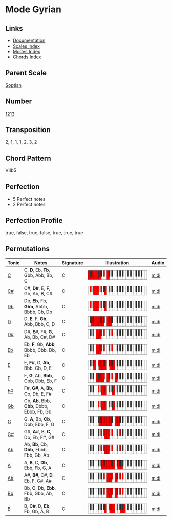 # Mode Gyrian

## Links

- [Documentation](README.md)
- [Scales Index](Scales.md)
- [Modes Index](Modes.md)
- [Chords Index](Chords.md)

## Parent Scale

[Soptian](ScaleSoptian.md)

## Number

[1213](https://ianring.com/musictheory/scales/1213)

## Transposition

2, 1, 1, 1, 2, 3, 2

## Chord Pattern

VIIb5

## Perfection

- 5 Perfect notes
- 2 Perfect notes

## Perfection Profile

true, false, true, false, true, true, true

## Permutations

| Tonic | Notes | Signature | Illustration | Audio |
|-------|-------|-----------|--------------|-------|
| [C](ModeCNaturalGyrian.md) | C, **D**, Eb, **Fb**, Gbb, Abb, Bb, C | C | ![CNaturalGyrian](ModeCNaturalGyrian.png) | [midi](https://github.com/edipermadi/music/blob/main/docs/ModeCNaturalGyrian.mid?raw=true) |
| [C#](ModeCSharpGyrian.md) | C#, **D#**, E, **F**, Gb, Ab, B, C# | C | ![CSharpGyrian](ModeCSharpGyrian.png) | [midi](https://github.com/edipermadi/music/blob/main/docs/ModeCSharpGyrian.mid?raw=true) |
| [Db](ModeDFlatGyrian.md) | Db, **Eb**, Fb, **Gbb**, Abbb, Bbbb, Cb, Db | C | ![DFlatGyrian](ModeDFlatGyrian.png) | [midi](https://github.com/edipermadi/music/blob/main/docs/ModeDFlatGyrian.mid?raw=true) |
| [D](ModeDNaturalGyrian.md) | D, **E**, F, **Gb**, Abb, Bbb, C, D | C | ![DNaturalGyrian](ModeDNaturalGyrian.png) | [midi](https://github.com/edipermadi/music/blob/main/docs/ModeDNaturalGyrian.mid?raw=true) |
| [D#](ModeDSharpGyrian.md) | D#, **E#**, F#, **G**, Ab, Bb, C#, D# | C | ![DSharpGyrian](ModeDSharpGyrian.png) | [midi](https://github.com/edipermadi/music/blob/main/docs/ModeDSharpGyrian.mid?raw=true) |
| [Eb](ModeEFlatGyrian.md) | Eb, **F**, Gb, **Abb**, Bbbb, Cbb, Db, Eb | C | ![EFlatGyrian](ModeEFlatGyrian.png) | [midi](https://github.com/edipermadi/music/blob/main/docs/ModeEFlatGyrian.mid?raw=true) |
| [E](ModeENaturalGyrian.md) | E, **F#**, G, **Ab**, Bbb, Cb, D, E | C | ![ENaturalGyrian](ModeENaturalGyrian.png) | [midi](https://github.com/edipermadi/music/blob/main/docs/ModeENaturalGyrian.mid?raw=true) |
| [F](ModeFNaturalGyrian.md) | F, **G**, Ab, **Bbb**, Cbb, Dbb, Eb, F | C | ![FNaturalGyrian](ModeFNaturalGyrian.png) | [midi](https://github.com/edipermadi/music/blob/main/docs/ModeFNaturalGyrian.mid?raw=true) |
| [F#](ModeFSharpGyrian.md) | F#, **G#**, A, **Bb**, Cb, Db, E, F# | C | ![FSharpGyrian](ModeFSharpGyrian.png) | [midi](https://github.com/edipermadi/music/blob/main/docs/ModeFSharpGyrian.mid?raw=true) |
| [Gb](ModeGFlatGyrian.md) | Gb, **Ab**, Bbb, **Cbb**, Dbbb, Ebbb, Fb, Gb | C | ![GFlatGyrian](ModeGFlatGyrian.png) | [midi](https://github.com/edipermadi/music/blob/main/docs/ModeGFlatGyrian.mid?raw=true) |
| [G](ModeGNaturalGyrian.md) | G, **A**, Bb, **Cb**, Dbb, Ebb, F, G | C | ![GNaturalGyrian](ModeGNaturalGyrian.png) | [midi](https://github.com/edipermadi/music/blob/main/docs/ModeGNaturalGyrian.mid?raw=true) |
| [G#](ModeGSharpGyrian.md) | G#, **A#**, B, **C**, Db, Eb, F#, G# | C | ![GSharpGyrian](ModeGSharpGyrian.png) | [midi](https://github.com/edipermadi/music/blob/main/docs/ModeGSharpGyrian.mid?raw=true) |
| [Ab](ModeAFlatGyrian.md) | Ab, **Bb**, Cb, **Dbb**, Ebbb, Fbb, Gb, Ab | C | ![AFlatGyrian](ModeAFlatGyrian.png) | [midi](https://github.com/edipermadi/music/blob/main/docs/ModeAFlatGyrian.mid?raw=true) |
| [A](ModeANaturalGyrian.md) | A, **B**, C, **Db**, Ebb, Fb, G, A | C | ![ANaturalGyrian](ModeANaturalGyrian.png) | [midi](https://github.com/edipermadi/music/blob/main/docs/ModeANaturalGyrian.mid?raw=true) |
| [A#](ModeASharpGyrian.md) | A#, **B#**, C#, **D**, Eb, F, G#, A# | C | ![ASharpGyrian](ModeASharpGyrian.png) | [midi](https://github.com/edipermadi/music/blob/main/docs/ModeASharpGyrian.mid?raw=true) |
| [Bb](ModeBFlatGyrian.md) | Bb, **C**, Db, **Ebb**, Fbb, Gbb, Ab, Bb | C | ![BFlatGyrian](ModeBFlatGyrian.png) | [midi](https://github.com/edipermadi/music/blob/main/docs/ModeBFlatGyrian.mid?raw=true) |
| [B](ModeBNaturalGyrian.md) | B, **C#**, D, **Eb**, Fb, Gb, A, B | C | ![BNaturalGyrian](ModeBNaturalGyrian.png) | [midi](https://github.com/edipermadi/music/blob/main/docs/ModeBNaturalGyrian.mid?raw=true) |
